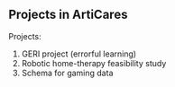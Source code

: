 ## Projects in ArtiCares

Projects:
1. GERI project (errorful learning)
2. Robotic home-therapy feasibility study
3. Schema for gaming data